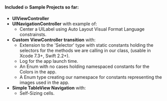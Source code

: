 
#### Included :boom: Sample Projects so far:

* **UIViewController**
* **UINavigationController** with example of: 
	* Center a UILabel using Auto Layout Visual Format Language constrainsts.
* **Custom** **ViewController** **transition** with:
	*  Extension to the 'Selector' type with static constants holding the selectors for the methods we are calling in our class, (usable in Xcode 7.3+, Swift 2.2+).
	* Log for the app launch time.
	* An Enum with no cases holding namespaced constants for the Colors in the app.
	* A  Enum type creating our namespace for constants representing the images used in the app. 
* **Simple TableView Navigation** with:
	* Self-Sizing cells.
